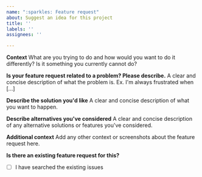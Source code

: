```yaml
---
name: ":sparkles: Feature request"
about: Suggest an idea for this project
title: ''
labels: ''
assignees: ''

---
```


**Context**
What are you trying to do and how would you want to do it differently? Is it something you currently cannot do?

**Is your feature request related to a problem? Please describe.**
A clear and concise description of what the problem is. Ex. I'm always frustrated when [...]

**Describe the solution you'd like**
A clear and concise description of what you want to happen.

**Describe alternatives you've considered**
A clear and concise description of any alternative solutions or features you've considered.

**Additional context**
Add any other context or screenshots about the feature request here.

**Is there an existing feature request for this?**
 * [ ]  I have searched the existing issues
